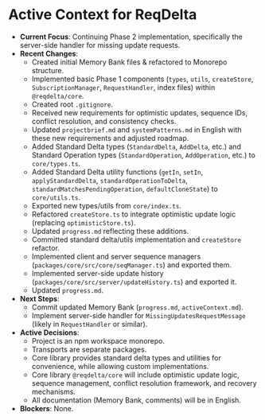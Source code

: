 # Active Context for ReqDelta

*   **Current Focus**: Continuing Phase 2 implementation, specifically the server-side handler for missing update requests.
*   **Recent Changes**:
    *   Created initial Memory Bank files & refactored to Monorepo structure.
    *   Implemented basic Phase 1 components (`types`, `utils`, `createStore`, `SubscriptionManager`, `RequestHandler`, index files) within `@reqdelta/core`.
    *   Created root `.gitignore`.
    *   Received new requirements for optimistic updates, sequence IDs, conflict resolution, and consistency checks.
    *   Updated `projectbrief.md` and `systemPatterns.md` in English with these new requirements and adjusted roadmap.
    *   Added Standard Delta types (`StandardDelta`, `AddDelta`, etc.) and Standard Operation types (`StandardOperation`, `AddOperation`, etc.) to `core/types.ts`.
    *   Added Standard Delta utility functions (`getIn`, `setIn`, `applyStandardDelta`, `standardOperationToDelta`, `standardMatchesPendingOperation`, `defaultCloneState`) to `core/utils.ts`.
    *   Exported new types/utils from `core/index.ts`.
    *   Refactored `createStore.ts` to integrate optimistic update logic (replacing `optimisticStore.ts`).
    *   Updated `progress.md` reflecting these additions.
    *   Committed standard delta/utils implementation and `createStore` refactor.
    *   Implemented client and server sequence managers (`packages/core/src/core/seqManager.ts`) and exported them.
    *   Implemented server-side update history (`packages/core/src/server/updateHistory.ts`) and exported it.
    *   Updated `progress.md`.
*   **Next Steps**:
    *   Commit updated Memory Bank (`progress.md`, `activeContext.md`).
    *   Implement server-side handler for `MissingUpdatesRequestMessage` (likely in `RequestHandler` or similar).
*   **Active Decisions**:
    *   Project is an npm workspace monorepo.
    *   Transports are separate packages.
    *   Core library provides standard delta types and utilities for convenience, while allowing custom implementations.
    *   Core library `@reqdelta/core` will include optimistic update logic, sequence management, conflict resolution framework, and recovery mechanisms.
    *   All documentation (Memory Bank, comments) will be in English.
*   **Blockers**: None.
